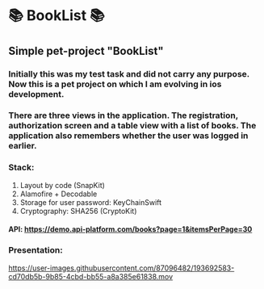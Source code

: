 # 📚 BookList 📚
## Simple pet-project "BookList"
### Initially this was my test task and did not carry any purpose. Now this is a pet project on which I am evolving in ios development.
### There are three views in the application. The registration, authorization screen and a table view with a list of books. The application also remembers whether the user was logged in earlier.
### Stack:
1. Layout by code (SnapKit)
2. Alamofire + Decodable
3. Storage for user password: KeyChainSwift
4. Cryptography: SHA256 (CryptoKit)

#### API: https://demo.api-platform.com/books?page=1&itemsPerPage=30

### Presentation:
https://user-images.githubusercontent.com/87096482/193692583-cd70db5b-9b85-4cbd-bb55-a8a385e61838.mov
